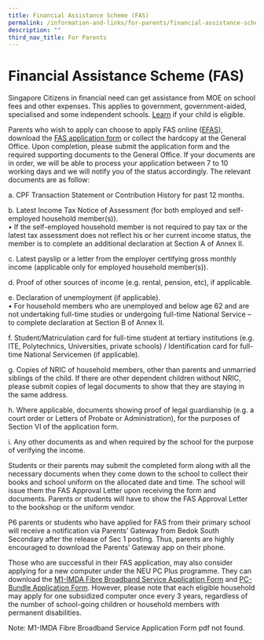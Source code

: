 ```yaml
---
title: Financial Assistance Scheme (FAS)
permalink: /information-and-links/for-parents/financial-assistance-scheme-fas/
description: ""
third_nav_title: For Parents
---
```

Financial Assistance Scheme (FAS)
=================================

Singapore Citizens in financial need can get assistance from MOE on school fees and other expenses. This applies to government, government-aided, specialised and some independent schools. [Learn](/files/MOE_FAS_pamphlet_2021_compressed.pdf) if your child is eligible. 

  

Parents who wish to apply can choose to apply FAS online ([EFAS](https://go.gov.sg/moe-efas)), download the [FAS application form](/files/MOE%20FAS%20Application%20Form%202023%20updated.pdf) or collect the hardcopy at the General Office. Upon completion, please submit the application form and the required supporting documents to the General Office. If your documents are in order, we will be able to process your application between 7 to 10 working days and we will notify you of the status accordingly. The relevant documents are as follow:

a. CPF Transaction Statement or Contribution History for past 12 months.  

b. Latest Income Tax Notice of Assessment (for both employed and self-employed household member(s)). <br>
• If the self-employed household member is not required to pay tax or the latest tax assessment does not reflect his or her current income status, the member is to complete an additional declaration at Section A of Annex II.

c. Latest payslip or a letter from the employer certifying gross monthly income (applicable only for employed household member(s)).

d. Proof of other sources of income (e.g. rental, pension, etc), if applicable.

e. Declaration of unemployment (if applicable). <br>
• For household members who are unemployed and below age 62 and are not undertaking full-time studies or undergoing full-time National Service – to complete declaration at Section B of Annex II.

f. Student/Matriculation card for full-time student at tertiary institutions (e.g. ITE, Polytechnics, Universities, private schools) / Identification card for full-time National Servicemen (if applicable).

g. Copies of NRIC of household members, other than parents and unmarried siblings of the child. If there are other dependent children without NRIC, please submit copies of legal documents to show that they are staying in the same address.

h. Where applicable, documents showing proof of legal guardianship (e.g. a court order or Letters of Probate or Administration), for the purposes of Section VI of the application form.

i. Any other documents as and when required by the school for the purpose of verifying the income.

Students or their parents may submit the completed form along with all the necessary documents when they come down to the school to collect their books and school uniform on the allocated date and time. The school will issue them the FAS Approval Letter upon receiving the form and documents. Parents or students will have to show the FAS Approval Letter to the bookshop or the uniform vendor.

P6 parents or students who have applied for FAS from their primary school will receive a notification via Parents’ Gateway from Bedok South Secondary after the release of Sec 1 posting. Thus, parents are highly encouraged to download the Parents’ Gateway app on their phone.

Those who are successful in their FAS application, may also consider applying for a new computer under the NEU PC Plus programme. They can download the [M1-IMDA Fibre Broadband Service Application Form](https://bedoksouthsec.moe.edu.sg/qql/slot/u755/Useful%20Links/For%20Parents/NEU_PC_Plus_IMDA%20FBB_service_application_form(9%20Apr2020)%20-%20If%20applying%20wifi,%20please%20submit%20this%20form%20with%20Parent/'s%20NRIC.pdf) and [PC-Bundle Application Form](/files/NPP%20PC-Bundle%20Application%20Form%20v5%203%20(2%20Sep%202020)%20for%20MOE%20FAS.pdf). However, please note that each eligible household may apply for one subsidized computer once every 3 years, regardless of the number of school-going children or household members with permanent disabilities.

Note: M1-IMDA Fibre Broadband Service Application Form pdf not found. 
